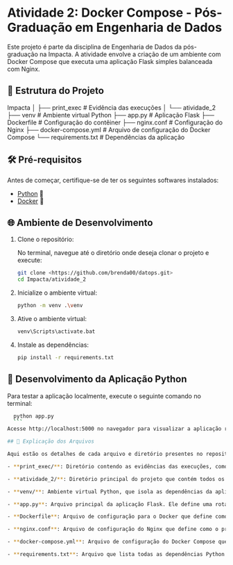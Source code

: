 # Atividade 2: Docker Compose - Pós-Graduação em Engenharia de Dados

Este projeto é parte da disciplina de Engenharia de Dados da pós-graduação na Impacta. A atividade envolve a criação de um ambiente com Docker Compose que executa uma aplicação Flask simples balanceada com Nginx.

## 📁 Estrutura do Projeto
Impacta
│
├── print_exec             # Evidência das execuções
│
└── atividade_2
    ├── venv               # Ambiente virtual Python
    ├── app.py             # Aplicação Flask
    ├── Dockerfile         # Configuração do contêiner
    ├── nginx.conf         # Configuração do Nginx
    ├── docker-compose.yml # Arquivo de configuração do Docker Compose
    └── requirements.txt   # Dependências da aplicação


## 🛠 Pré-requisitos

Antes de começar, certifique-se de ter os seguintes softwares instalados:

- [Python](https://www.python.org/downloads/) 🐍
- [Docker](https://docs.docker.com/engine/install/) 🐳

## 🌐 Ambiente de Desenvolvimento

1. Clone o repositório:
   
   No terminal, navegue até o diretório onde deseja clonar o projeto e execute:
   
   ```bash
   git clone <https://github.com/brenda00/datops.git>
   cd Impacta/atividade_2

2. Inicialize o ambiente virtual:
    ```bash
    python -m venv .\venv
    ```
3. Ative o ambiente virtual:
    ```bash
    venv\Scripts\activate.bat
    ```
4. Instale as dependências:
    ```bash
    pip install -r requirements.txt
     ```

## 📝 Desenvolvimento da Aplicação Python

Para testar a aplicação localmente, execute o seguinte comando no terminal:
  ```bash
    python app.py
    ```
Acesse http://localhost:5000 no navegador para visualizar a aplicação rodando.

## 📄 Explicação dos Arquivos

Aqui estão os detalhes de cada arquivo e diretório presentes no repositório e suas funcionalidades:

- **print_exec/**: Diretório contendo as evidências das execuções, como screenshots ou logs, que demonstram o funcionamento do projeto.

- **atividade_2/**: Diretório principal do projeto que contém todos os arquivos necessários para a execução da aplicação.

  - **venv/**: Ambiente virtual Python, que isola as dependências da aplicação para evitar conflitos com outras instalações no sistema.

  - **app.py**: Arquivo principal da aplicação Flask. Ele define uma rota simples que exibe o nome do servidor e o endereço IP quando acessada via navegador.

  - **Dockerfile**: Arquivo de configuração para o Docker que define como a imagem do contêiner será construída. Ele especifica a imagem base, as dependências necessárias, o diretório de trabalho, e o comando para iniciar a aplicação Flask.

  - **nginx.conf**: Arquivo de configuração do Nginx que define como o proxy reverso é configurado para balancear a carga entre as instâncias da aplicação Flask (web1 e web2).

  - **docker-compose.yml**: Arquivo de configuração do Docker Compose que orquestra os serviços `web1`, `web2` e `nginx`, permitindo que eles sejam executados em conjunto com suas respectivas configurações.

  - **requirements.txt**: Arquivo que lista todas as dependências Python necessárias para o projeto. Ele é utilizado pelo Docker e pelo ambiente virtual para instalar os pacotes requeridos pela aplicação.
